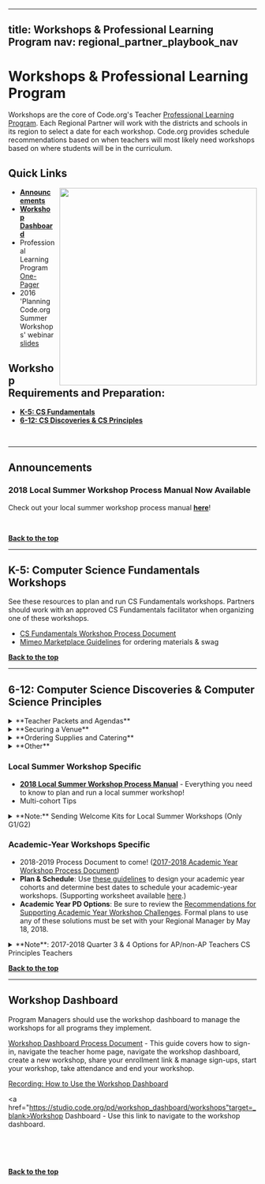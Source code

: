 <meta name="robots" content="noindex">

---
title: Workshops & Professional Learning Program
nav: regional_partner_playbook_nav
---

<a id="top"></a>

# Workshops & Professional Learning Program

Workshops are the core of Code.org's Teacher [Professional Learning Program](https://code.org/educate/professional-learning-2018).  Each Regional Partner will work with the districts and schools in its region to select a date for each workshop. Code.org provides schedule recommendations based on when teachers will most likely need workshops based on where students will be in the curriculum.   

## Quick Links

<img style="float: right; margin-left: 10px; width: 400px" src="/images/pd-2014-15.png"/>

- **[Announcements](#announce)**
- **[Workshop Dashboard](#dashboard)**
- Professional Learning Program [One-Pager](https://code.org/files/PLProgramsOverview_1-Pager.pdf)
- 2016 'Planning Code.org Summer Workshops' webinar [slides](https://docs.google.com/presentation/d/1zFiNhlHqk6Gldzpbyc_MbgA0ovTswa4cns0AfT8jdAc/edit#slide=id.gdebb9aea3_0_101)

## Workshop Requirements and Preparation:

- **[K-5: CS Fundamentals](#csf)**<br/>
- **[6-12: CS Discoveries & CS Principles](#csp)**<br/>




<br/>



________________
<a id="announce"></a>

## Announcements

<a id="summer"></a>
### 2018 Local Summer Workshop Process Manual Now Available

Check out your local summer workshop process manual **<a href="https://docs.google.com/document/d/1FQV4RD8egjVv5WUTaAlGDIt-vrmSHcsotAYiUrHw_Gs/edit" target=_blank>here</a>**!

<br/>


[**Back to the top**](#top)
<br/>

________________
<a id="csf"></a>

## **K-5: Computer Science Fundamentals Workshops**

See these resources to plan and run CS Fundamentals workshops. Partners should work with an approved CS Fundamentals facilitator when organizing one of these workshops.

- <a href="https://docs.google.com/document/d/1oRjTXIu12XF2dR9G6qfo7VfBeNn0GPrUPF_s4Pk3Ckg/edit#" target=_blank>CS Fundamentals Workshop Process Document</a> 
- <a href="https://docs.google.com/document/d/1E3-0OajPte60A4IFovfmO0W7zRufDwJ7n-SHZCeSK_8/edit" target=_blank>Mimeo Marketplace Guidelines</a> for ordering materials & swag

[**Back to the top**](#top)
<br/>

________________
<a id="csp"></a>

## **6-12: Computer Science Discoveries & Computer Science Principles**

<details>
  <summary>**Teacher Packets and Agendas**</summary>
  <p>
  <br/>
Please look at the agendas for each academic year workshop - shared with facilitators at the following links.  Pay particular attention to the "Supplies" portion of the agenda that the facilitator will need from regional partners to run a successful workshop. 

- **[CS Discoveries](https://curriculum.code.org/plcsd/)**: See Workshop Agendas section halfway down the page
- **[CS Principles](https://curriculum.code.org/plcsp/)**: See Workshop Agendas section halfway down the page
</p>
</details>

<details>
  <summary>**Securing a Venue**</summary>
  <p>
These guidelines explain the type of space your facilitators need to run a successful workshop and provide important tips to consider for logistics and teacher experience.  <br/>

| |Requirements and Suggestions|
|:-----|:-----------|
|**Location**|**Ask yourself these questions when searching for the ideal location for your workshop.**<br/> - Central location: Is the location central to the spread of teachers attending? <br/>- Catering: Are there several options to order from within 20 miles? Is there an internal or preferred caterer for the venue?<br/> - Parking: Does parking cost anything? Will teachers need parking passes? Is the lot close to an entrance? *Tip: teachers are more likely to show up to the workshop when parking is free.* <br/> - Access: Will there be someone from the venue there to open the building, help with getting supplies to your room(s), and be available to help with technology as needed during the workshop?|
|**Rooms and <br/>Set Up**|Reservation time: <br/> Every workshop requires 6 hours of content. Add breakfast/registration, lunch and any additional things you want to do with teachers as time on top of that.<br/> <br/> Rooms Needed:<br/>- One room for entire group<br/>- Breakout room to set up catering and for eating. Hallway space also works. We want to avoid interrupting the session by setting up food in the room.<br/>- Wall space for hanging poster sized paper with Blue painter's tape<br/><br/>Seating<br/>- Pods of 4 people for the size of the group. We recommend 8 pods.|  
|**Technology <br/>Requirements**| - Projector and screen<br/> - Power outlets and extension cords<br/> - Wifi that can support access by all participants (4 MB/s minimum, 8 MB/s is ideal.)<br/> |
|**Logistical and Facilitator One Pager Information**|- Physical Address of Workshop<br/>- Address to ship supplies (If needed)<br/> - Map of the Campus and/or building to help teachers find the room. Driving instructions should be provded to teachers. This can be done via Google Maps or Bing Maps.<br/> - Wifi strength, name and password. All participants will need to be on the network at the same time with no lag.<br/> - Arrangments for Access: You should make arrangements with your venue contact to give you access to the building and help you locate supplies.|
<br/>
</p>
</details>

<details>
  <summary>**Ordering Supplies and Catering**</summary>
  <p>
  <br/>
**Ordering Supplies**<br/>
Supplies for your Local Summer Workshop should be ordered through Mimeo at least 3 weeks prior to your workshop.

For the academic year workshops, you will place one order 3 weeks prior to your first workshop. This shipment will include a full year's worth of supplies to cover all the workshops during the academic year.

**Catering** <br/>
For multi-day events like summer workshops, provide a heartier breakfast to get teachers through the day, ideally breakfast sandwiches or a hot buffet, with juice and coffee service. In addition, the lunch option should vary from day to day.<br/>

Always accommodate vegetarian needs, roughly ⅓ of the order. In communications to teachers and workshop attendees ask that if they have special dietary restrictions that they plan accordingly. It’s very difficult to plan for every need, and is often more expensive.<br/><br/>
</p>
</details>

<details>
  <summary>**Other**</summary>
  <p>
  <br/>

- **[Survey Report Process](https://docs.google.com/document/d/1nC9wEPnTkYO6tzZM6QIHnVzSSNySEVykIFlADdS_xEM/edit)** - How to navigate to and view the surveys sent at the end of a workshop.
- **Automated Emails**: Teachers attending your workshop will receive automated emails 10 days and 3 days prior to attending the workshop. You can see a copy of these emails in your workshop process documents.
</p>
</details>

### Local Summer Workshop Specific

- **<a href="https://docs.google.com/document/d/1FQV4RD8egjVv5WUTaAlGDIt-vrmSHcsotAYiUrHw_Gs/edit" target=_blank>2018 Local Summer Workshop Process Manual</a>** - Everything you need to know to plan and run a local summer workshop!
- Multi-cohort Tips

<details>
	<summary>**Note:** Sending Welcome Kits for Local Summer Workshops (Only G1/G2)</summary>
		<p>
Code.org has prepared a digital **Welcome Kit** for each teacher accepted into a Code.org 6-12 Professional Learning Program. Since teachers are receiving all communications directly from you, their Regional Partner, we’d like for you to send them their Welcome Kits after they register for your local summer workshop. 

The Welcome Kits are an opportunity for teachers to learn more about the course and Professional Learning Program, as well as tips and tools to help spread the word about their course to students, fellow educators, and school administrators. 

**Who sends the Welcome Kits?**

All partners who are hosting their own local summer workshops are responsible for sending Welcome Kits to teachers accepted into their cohort. 


**When should I send the Welcome Kits?**

You should send out the welcome kit to a teacher only after they have accepted their spot in the program and registered for their local summer workshop. You do not need to send them out with your accept messages! You can send them out one at a time as teachers register, or you can send them out in batches. Sending them out sooner, rather than later, after the teacher confirms their seat, is recommended. This allows the teachers to have maximum time to utilize the resources provided. 


**Where can I find the Welcome Kits?**

The Welcome Kits are located in our shared Google Drive, in the <a href="https://drive.google.com/drive/folders/1DFzRglfRbCghxABHWzv1fstwCwIJwy3d" target=_blank>2018 Welcome Kits folder</a>. Be sure to make a copy of the kit for your own use before sending!

- <a href="https://drive.google.com/drive/folders/10-AvYrdev19YUd9vJujMmay1jgp0N2UQ" target=_blank>2018 CS Discoveries Teacher Welcome Kit</a>
- <a href="https://drive.google.com/drive/folders/1sRs25CdbJa0FrbJH61LfYYBhaJyAIV93" target=_blank>2018 CS Principles Teacher Welcome Kit</a>


**What do I need to do before sending the Welcome Kits?**

1. Read through the CS Discoveries Teacher Welcome Letter and the CS Principles Teacher Welcome Letters. This will give you an overview of what is included in the Welcome Kit. 

2. Make a copy of the 2018 CS Discoveries Teacher Welcome Kit and the 2018 CS Principles Teacher Welcome Kit for your own use. 

3. Customize the CS Discoveries and CS Principles Teacher and Administrator Welcome Letters with your organization's name and information. Save them as PDFs. 

4. You can also choose to add additional resources for teachers. If so, you should list these added resources in the Teacher Welcome Letters. 

5. Decide how you are going to send them. For example, you could combine all the resources into a single PDF. (Be sure to include any resources that you might have chosen to add in this combined PDF). We recommend combining the resources into a single PDF for ease of sending. 

6. Send the welcome kit to your teachers!
</p>
</details>



### Academic-Year Workshops Specific

- 2018-2019 Process Document to come! ([2017-2018 Academic Year Workshop Process Document](https://docs.google.com/document/d/1lI8E7IE0MOYktAPsmssb6vRVI5--s_5zK8OkUAcw158/edit?disco=AAAAA_lL-1o&ts=59833f89))
- **Plan & Schedule**: Use <a href="https://docs.google.com/presentation/d/1wrwpbY3qpeyRBuh8FMyqg106P_zVzLYwZ-r6EyApNA8/edit#slide=id.g31297c2138_0_2" target=_blank>these guidelines</a> to design your academic year cohorts and determine best dates to schedule your academic-year workshops. (Supporting worksheet available <a href="https://docs.google.com/document/d/1Si2OH4TunUTYK5qX5Ht0qGMGKtk75QrDhWyus7YdPgU/edit#heading=h.qvu3qthzi6uv" target=_blank>here</a>.)
- **Academic Year PD Options**: Be sure to review the [Recommendations for Supporting Academic Year Workshop Challenges](https://docs.google.com/document/d/1gSCtI19On4slBun5EsiYcRXs6_P7K0dkk25_mMqvVmg/edit#). Formal plans to use any of these solutions must be set with your Regional Manager by May 18, 2018.

<details>
	<summary>**Note**: 2017-2018 Quarter 3 & 4 Options for AP/non-AP Teachers CS Principles Teachers</summary>
		<p>
Content about the Advancement Placement (AP) exam is the focus of the second half of the Quarter 3 and Quarter 4 CS Principles workshop. Many of you have cohorts that are mixed, ie. AP teachers and non-AP teachers. It can be challenging for facilitators to address the needs of both groups of teachers at the same time.

Based on your particular cohort and workshop training environment, here are a few options for you to consider if you have a mixed cohort. We suggest checking with your facilitators before making changes.

- Option 1: “Do Nothing” - this means that some of the afternoon content will be less relevant and engaging for some teachers.
-  Option 2: “Two Rooms” - if you have the option logistically, you can split the workshop into two rooms for the afternoon, with one facilitator in each room. If you choose this option your facilitators need to be willing to spend extra time preparing for a sessions outside the normal workshop agenda. Please check that they are willing to make that extra time commitment before choosing this option.
-  Option 3: “Go Home After Lunch” - if the majority of your cohort is AP, you could give the non-AP group the option to go home after lunch. This won’t affect your workshop attendance minimums for payment. If you use this option, we would recommend talking to your facilitators to see if they would be willing to host dedicated office hours for the non-AP group. 

</p>
</details>


[**Back to the top**](#top)
<br/>


________________
<a id="dashboard"></a>

## **Workshop Dashboard**
Program Managers should use the workshop dashboard to manage the workshops for all programs they implement. 

<a href="https://docs.google.com/document/d/1FEkjohxBfOkoSjPC0C3EvXztEf-kcocN8uk16WI2tlo/edit" target=_blank>Workshop Dashboard Process Document</a> - This guide covers how to sign-in, navigate the teacher home page, navigate the workshop dashboard, create a new workshop, share your enrollment link & manage sign-ups, start your workshop, take attendance and end your workshop.

[Recording: How to Use the Workshop Dashboard](http://videos.code.org/plp/workshop-dashboard.mp4)

<a href="https://studio.code.org/pd/workshop_dashboard/workshops"target=_blank>Workshop Dashboard</a> - Use this link to navigate to the workshop dashboard.
<br/><br/>

<br/><br/>

[**Back to the top**](#top)

